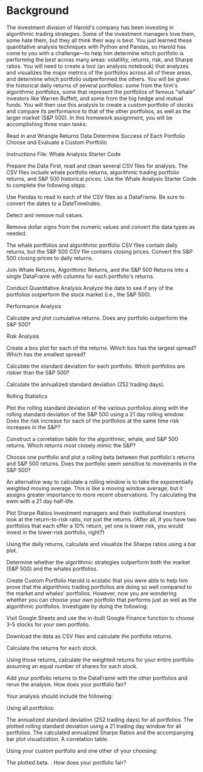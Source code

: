 # Background
The investment division of Harold's company has been investing in algorithmic trading strategies. Some of the investment managers love them, some hate them, but they all think their way is best.
You just learned these quantitative analysis techniques with Python and Pandas, so Harold has come to you with a challenge—to help him determine which portfolio is performing the best across many areas: volatility, returns, risk, and Sharpe ratios.
You will need to create a tool (an analysis notebook) that analyzes and visualizes the major metrics of the portfolios across all of these areas, and determine which portfolio outperformed the others. You will be given the historical daily returns of several portfolios: some from the firm's algorithmic portfolios, some that represent the portfolios of famous "whale" investors like Warren Buffett, and some from the big hedge and mutual funds. You will then use this analysis to create a custom portfolio of stocks and compare its performance to that of the other portfolios, as well as the larger market (S&P 500).
In this homework assignment, you will be accomplishing three main tasks:

Read in and Wrangle Returns Data
Determine Success of Each Portfolio
Choose and Evaluate a Custom Portfolio



Instructions
File: Whale Analysis Starter Code

Prepare the Data
First, read and clean several CSV files for analysis. The CSV files include whale portfolio returns, algorithmic trading portfolio returns, and S&P 500 historical prices. Use the Whale Analysis Starter Code to complete the following steps:


Use Pandas to read in each of the CSV files as a DataFrame. Be sure to convert the dates to a DateTimeIndex.


Detect and remove null values.


Remove dollar signs from the numeric values and convert the data types as needed.


The whale portfolios and algorithmic portfolio CSV files contain daily returns, but the S&P 500 CSV file contains closing prices. Convert the S&P 500 closing prices to daily returns.


Join Whale Returns, Algorithmic Returns, and the S&P 500 Returns into a single DataFrame with columns for each portfolio's returns.




Conduct Quantitative Analysis
Analyze the data to see if any of the portfolios outperform the stock market (i.e., the S&P 500).

Performance Analysis

Calculate and plot cumulative returns. Does any portfolio outperform the S&P 500?


Risk Analysis


Create a box plot for each of the returns. Which box has the largest spread? Which has the smallest spread?


Calculate the standard deviation for each portfolio. Which portfolios are riskier than the S&P 500?


Calculate the annualized standard deviation (252 trading days).



Rolling Statistics


Plot the rolling standard deviation of the various portfolios along with the rolling standard deviation of the S&P 500 using a 21 day rolling window. Does the risk increase for each of the portfolios at the same time risk increases in the S&P?


Construct a correlation table for the algorithmic, whale, and S&P 500 returns. Which returns most closely mimic the S&P?


Choose one portfolio and plot a rolling beta between that portfolio's returns and S&P 500 returns. Does the portfolio seem sensitive to movements in the S&P 500?


An alternative way to calculate a rolling window is to take the exponentially weighted moving average. This is like a moving window average, but it assigns greater importance to more recent observations. Try calculating the ewm with a 21 day half-life.



Plot Sharpe Ratios
Investment managers and their institutional investors look at the return-to-risk ratio, not just the returns. (After all, if you have two portfolios that each offer a 10% return, yet one is lower risk, you would invest in the lower-risk portfolio, right?)


Using the daily returns, calculate and visualize the Sharpe ratios using a bar plot.


Determine whether the algorithmic strategies outperform both the market (S&P 500) and the whales portfolios.



Create Custom Portfolio
Harold is ecstatic that you were able to help him prove that the algorithmic trading portfolios are doing so well compared to the market and whales' portfolios. However, now you are wondering whether you can choose your own portfolio that performs just as well as the algorithmic portfolios. Investigate by doing the following:


Visit Google Sheets and use the in-built Google Finance function to choose 3-5 stocks for your own portfolio.


Download the data as CSV files and calculate the portfolio returns.


Calculate the returns for each stock.


Using those returns, calculate the weighted returns for your entire portfolio assuming an equal number of shares for each stock.


Add your portfolio returns to the DataFrame with the other portfolios and rerun the analysis. How does your portfolio fair?



Your analysis should include the following:

Using all portfolios:

The annualized standard deviation (252 trading days) for all portfolios.
The plotted rolling standard deviation using a 21 trading day window for all portfolios.
The calculated annualized Sharpe Ratios and the accompanying bar plot visualization.
A correlation table.


Using your custom portfolio and one other of your choosing:

The plotted beta. . How does your portfolio fair?